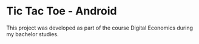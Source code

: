 # Tic Tac Toe - Android

This project was developed as part of the course Digital Economics during my bachelor studies.

